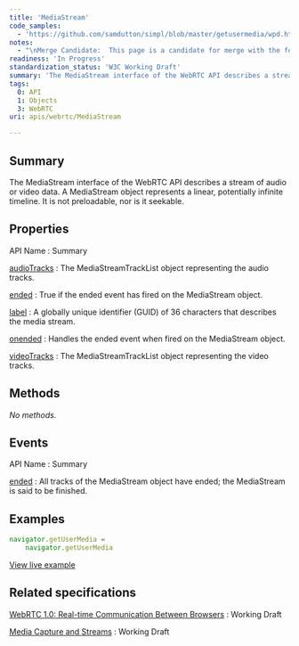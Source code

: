 ```yaml
---
title: 'MediaStream'
code_samples:
  - 'https://github.com/samdutton/simpl/blob/master/getusermedia/wpd.html'
notes:
  - "\nMerge Candidate:  This page is a candidate for merge with the following pages: [[apis/media_capture_and_streams/MediaStream]] \n\n"
readiness: 'In Progress'
standardization_status: 'W3C Working Draft'
summary: 'The MediaStream interface of the WebRTC API describes a stream of audio or video data. A MediaStream object represents a linear, potentially infinite timeline. It is not preloadable, nor is it seekable.'
tags:
  0: API
  1: Objects
  3: WebRTC
uri: apis/webrtc/MediaStream

---
```

## Summary

The MediaStream interface of the WebRTC API describes a stream of audio or video data. A MediaStream object represents a linear, potentially infinite timeline. It is not preloadable, nor is it seekable.

## Properties

API Name
:   Summary

[audioTracks](/apis/webrtc/MediaStream/audioTracks)
:   The MediaStreamTrackList object representing the audio tracks.

[ended](/apis/webrtc/MediaStream/ended)
:   True if the ended event has fired on the MediaStream object.

[label](/apis/webrtc/MediaStream/label)
:   A globally unique identifier (GUID) of 36 characters that describes the media stream.

[onended](/apis/webrtc/MediaStream/onended)
:   Handles the ended event when fired on the MediaStream object.

[videoTracks](/apis/webrtc/MediaStream/videoTracks)
:   The MediaStreamTrackList object representing the video tracks.

## Methods

*No methods.*

## Events

API Name
:   Summary

[ended](/apis/MediaStream/ended)
:   All tracks of the MediaStream object have ended; the MediaStream is said to be finished.

## Examples

``` js
navigator.getUserMedia =
    navigator.getUserMedia
```

[View live example](https://github.com/samdutton/simpl/blob/master/getusermedia/wpd.html)

## Related specifications

[WebRTC 1.0: Real-time Communication Between Browsers](http://www.w3.org/TR/webrtc/)
:   Working Draft

[Media Capture and Streams](http://www.w3.org/TR/mediacapture-streams/)
:   Working Draft
